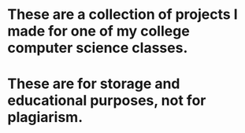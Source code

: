 # These are a collection of projects I made for one of my college computer science classes. 
# These are for storage and educational purposes, not for plagiarism. 
